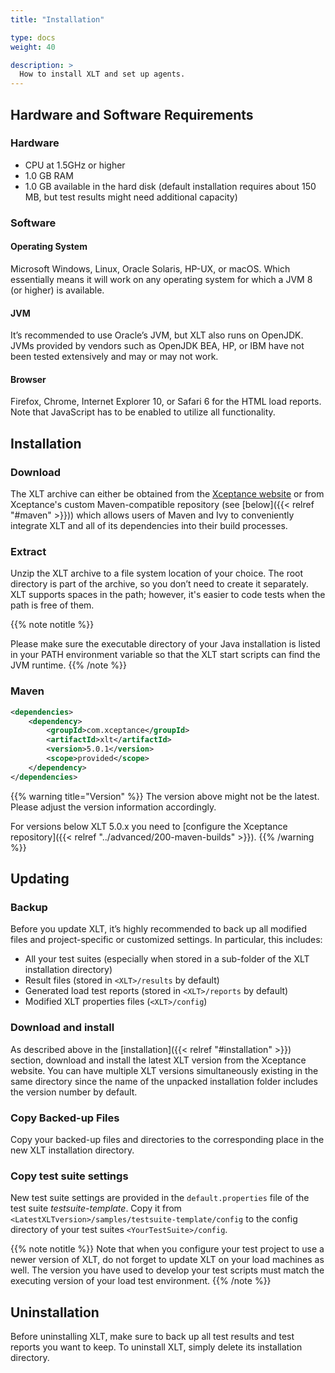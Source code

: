```yaml
---
title: "Installation"

type: docs
weight: 40

description: >
  How to install XLT and set up agents.
---
```


## Hardware and Software Requirements

### Hardware

-   CPU at 1.5GHz or higher
-   1.0 GB RAM
-   1.0 GB available in the hard disk (default installation requires
    about 150 MB, but test results might need additional capacity)

### Software
#### Operating System 
Microsoft Windows, Linux, Oracle Solaris, HP-UX, or macOS. Which essentially means it will work on any operating system for which a JVM 8 (or higher) is available.
#### JVM 
It’s recommended to use Oracle’s JVM, but XLT also runs on OpenJDK. JVMs provided by vendors such as OpenJDK BEA, HP, or IBM have not been tested extensively and may or may not work.
#### Browser 
Firefox, Chrome, Internet Explorer 10, or Safari 6 for the HTML load reports. Note that JavaScript has to be enabled to utilize all functionality.

## Installation

### Download
The XLT archive can either be obtained from the [Xceptance website](https://www.xceptance.com/en/xlt/download.html) or from Xceptance's custom Maven-compatible repository (see [below]({{< relref "#maven" >}})) which allows users of Maven and Ivy to conveniently integrate XLT and all of its dependencies into their build processes.

### Extract
Unzip the XLT archive to a file system location of your choice. The root directory is part of the archive, so you don’t need to create it separately. XLT supports spaces in the path; however, it's easier to code tests when the path is free of them.

{{% note notitle %}}

Please make sure the executable directory of your Java installation is listed in your PATH environment variable so that the XLT start scripts can find the JVM runtime.
{{% /note %}}


### Maven

```xml
<dependencies>
    <dependency>
        <groupId>com.xceptance</groupId>
        <artifactId>xlt</artifactId>
        <version>5.0.1</version>
        <scope>provided</scope>
    </dependency>
</dependencies>
```
{{% warning title="Version" %}}
The version above might not be the latest. Please adjust the version information accordingly.

For versions below XLT 5.0.x you need to [configure the Xceptance repository]({{< relref "../advanced/200-maven-builds" >}}).
{{% /warning %}}

## Updating

### Backup
Before you update XLT, it’s highly recommended to back up all modified files and project-specific or customized settings. In particular, this includes:

* All your test suites (especially when stored in a sub-folder of the XLT installation directory)
* Result files (stored in `<XLT>/results` by default)
* Generated load test reports (stored in `<XLT>/reports` by default)
* Modified XLT properties files (`<XLT>/config`)

### Download and install
As described above in the [installation]({{< relref "#installation" >}}) section, download and install the latest XLT version from the Xceptance website. You can have multiple XLT versions simultaneously existing in the same directory since the name of the unpacked installation folder includes the version number by default.

### Copy Backed-up Files
Copy your backed-up files and directories to the corresponding place in the new XLT installation directory.

### Copy test suite settings
New test suite settings are provided in the `default.properties` file of the test suite *testsuite-template*. Copy it from `<LatestXLTversion>/samples/testsuite-template/config` to the config directory of your test suites `<YourTestSuite>/config`.

{{% note notitle %}}
Note that when you configure your test project to use a newer version of XLT, do not forget to update XLT on your load machines as well. The version you have used to develop your test scripts must match the executing version of your load test environment.
{{% /note %}}

## Uninstallation
Before uninstalling XLT, make sure to back up all test results and test reports you want to keep. To uninstall XLT, simply delete its installation directory.
